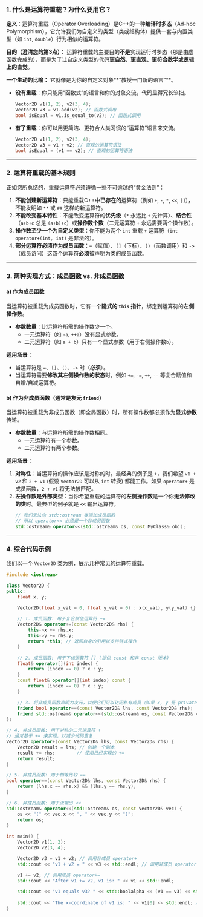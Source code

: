 ### 1\. 什么是运算符重载？为什么要用它？

**定义**：运算符重载（Operator Overloading）是C++的一种**编译时多态**（Ad-hoc Polymorphism），它允许我们为自定义的类型（类或结构体）提供一套与内置类型（如 `int`, `double`）行为相似的运算符。

**目的（澄清您的第3点）**：
运算符重载的主要目的**不是**实现运行时多态（那是由虚函数完成的），而是为了让自定义类型的代码**更自然、更直观、更符合数学或逻辑上的直觉**。

**一个生动的比喻：**
它就像是为你的自定义对象\*\*“教授一门新的语言”\*\*。

  * **没有重载**：你只能用“函数式”的语言和你的对象交流，代码显得冗长笨拙。
    ```cpp
    Vector2D v1(1, 2), v2(3, 4);
    Vector2D v3 = v1.add(v2); // 函数式调用
    bool isEqual = v1.is_equal_to(v2); // 函数式调用
    ```
  * **有了重载**：你可以用更简洁、更符合人类习惯的“运算符”语言来交流。
    ```cpp
    Vector2D v1(1, 2), v2(3, 4);
    Vector2D v3 = v1 + v2; // 直观的运算符语法
    bool isEqual = (v1 == v2); // 直观的运算符语法
    ```

-----

### 2\. 运算符重载的基本规则

正如您所总结的，重载运算符必须遵循一些不可逾越的“黄金法则”：

1.  **不能创建新运算符**：只能重载C++中**已存在的**运算符（例如 `+`, `-`, `*`, `<<`, `[]`），不能发明如 `**` 或 `##` 这样的新运算符。
2.  **不能改变基本特性**：不能改变运算符的**优先级**（`*` 永远比 `+` 先计算）、**结合性**（`a+b+c` 总是 `(a+b)+c`）或**操作数个数**（二元运算符 `+` 永远需要两个操作数）。
3.  **操作数至少一个为自定义类型**：你不能为两个 `int` 重载 `+` 运算符（`int operator+(int, int)` 是非法的）。
4.  **部分运算符必须作为成员函数**：`=`（赋值）、`[]`（下标）、`()`（函数调用）和 `->`（成员访问）这四个运算符**必须**被声明为类的成员函数。

-----

### 3\. 两种实现方式：成员函数 vs. 非成员函数

#### a) 作为成员函数

当运算符被重载为成员函数时，它有一个**隐式的 `this` 指针**，绑定到运算符的**左侧操作数**。

  * **参数数量**：比运算符所需的操作数少一个。
      * 一元运算符（如 `-a`, `++a`）没有显式参数。
      * 二元运算符（如 `a + b`）只有一个显式参数（用于右侧操作数`b`）。

**适用场景**：

  * 当运算符是 `=`、`[]`、`()`、`->` 时（**必须**）。
  * 当运算符需要**修改其左侧操作数的状态**时，例如 `+=`, `-=`, `++`, `--` 等复合赋值和自增/自减运算符。

#### b) 作为非成员函数（通常是友元 `friend`）

当运算符被重载为非成员函数（即全局函数）时，所有操作数都必须作为**显式参数**传递。

  * **参数数量**：与运算符所需的操作数相同。
      * 一元运算符有一个参数。
      * 二元运算符有两个参数。

**适用场景**：

1.  **对称性**：当运算符的操作应该是对称的时。最经典的例子是 `+`，我们希望 `v1 + v2` 和 `2 + v1` (假设 `Vector2D` 可以从 `int` 转换) 都能工作。如果 `operator+` 是成员函数，`2 + v1` 将无法被匹配。
2.  **左操作数是外部类型**：当你希望重载的运算符的**左侧操作数**是一个你**无法修改的类**时。最典型的例子就是 `<<` 输出运算符。
    ```cpp
    // 我们无法向 std::ostream 类添加成员函数
    // 所以 operator<< 必须是一个非成员函数
    std::ostream& operator<<(std::ostream& os, const MyClass& obj);
    ```

-----

### 4\. 综合代码示例

我们以一个 `Vector2D` 类为例，展示几种常见的运算符重载。

```cpp
#include <iostream>

class Vector2D {
public:
    float x, y;

    Vector2D(float x_val = 0, float y_val = 0) : x(x_val), y(y_val) {}

    // 1. 成员函数: 用于复合赋值运算符 +=
    Vector2D& operator+=(const Vector2D& rhs) {
        this->x += rhs.x;
        this->y += rhs.y;
        return *this; // 返回自身的引用以支持链式操作
    }

    // 2. 成员函数: 用于下标运算符 [] (提供 const 和非 const 版本)
    float& operator[](int index) {
        return (index == 0) ? x : y;
    }
    const float& operator[](int index) const {
        return (index == 0) ? x : y;
    }

    // 3. 将非成员函数声明为友元，以便它们可以访问私有成员（如果 x, y 是 private 的话）
    friend bool operator==(const Vector2D& lhs, const Vector2D& rhs);
    friend std::ostream& operator<<(std::ostream& os, const Vector2D& vec);
};

// 4. 非成员函数: 用于对称的二元运算符 +
// 通常基于 += 来实现，以减少代码重复
Vector2D operator+(const Vector2D& lhs, const Vector2D& rhs) {
    Vector2D result = lhs; // 创建一个副本
    result += rhs;        // 使用已经实现的 +=
    return result;
}

// 5. 非成员函数: 用于相等比较 ==
bool operator==(const Vector2D& lhs, const Vector2D& rhs) {
    return (lhs.x == rhs.x) && (lhs.y == rhs.y);
}

// 6. 非成员函数: 用于流输出 <<
std::ostream& operator<<(std::ostream& os, const Vector2D& vec) {
    os << "(" << vec.x << ", " << vec.y << ")";
    return os;
}

int main() {
    Vector2D v1(1, 2);
    Vector2D v2(3, 4);

    Vector2D v3 = v1 + v2; // 调用非成员 operator+
    std::cout << "v1 + v2 = " << v3 << std::endl; // 调用非成员 operator<<

    v1 += v2; // 调用成员 operator+=
    std::cout << "After v1 += v2, v1 is: " << v1 << std::endl;

    std::cout << "v1 equals v3? " << std::boolalpha << (v1 == v3) << std::endl; // 调用非成员 operator==
    
    std::cout << "The x-coordinate of v1 is: " << v1[0] << std::endl; // 调用成员 operator[]
}
```